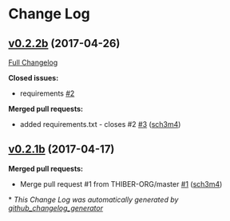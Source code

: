 # Change Log

## [v0.2.2b](https://github.com/thiber-org/userline/tree/v0.2.2b) (2017-04-26)
[Full Changelog](https://github.com/thiber-org/userline/compare/v0.2.1b...v0.2.2b)

**Closed issues:**

- requirements [\#2](https://github.com/THIBER-ORG/userline/issues/2)

**Merged pull requests:**

- added requirements.txt - closes \#2 [\#3](https://github.com/THIBER-ORG/userline/pull/3) ([sch3m4](https://github.com/sch3m4))

## [v0.2.1b](https://github.com/thiber-org/userline/tree/v0.2.1b) (2017-04-17)
**Merged pull requests:**

- Merge pull request \#1 from THIBER-ORG/master [\#1](https://github.com/THIBER-ORG/userline/pull/1) ([sch3m4](https://github.com/sch3m4))



\* *This Change Log was automatically generated by [github_changelog_generator](https://github.com/skywinder/Github-Changelog-Generator)*